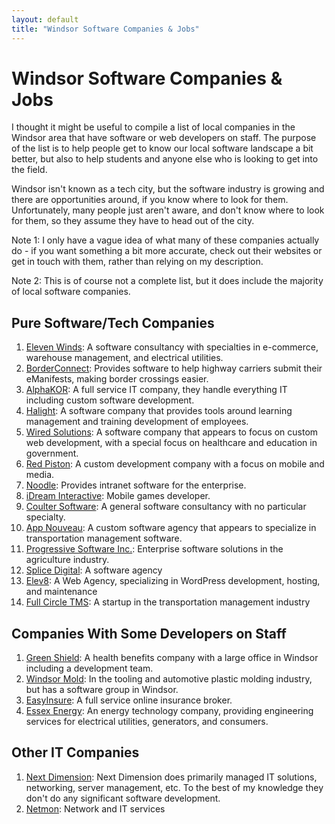 ```yaml
---
layout: default
title: "Windsor Software Companies & Jobs"
---
```

# Windsor Software Companies & Jobs
I thought it might be useful to compile a list of local companies in the Windsor area that have software or web developers on staff. 
The purpose of the list is to help people get to know our local software landscape a bit better, but also to help students and anyone else
who is looking to get into the field.

Windsor isn't known as a tech city, but the software industry is growing and there are opportunities around, if you know where to look for them.
Unfortunately, many people just aren't aware, and don't know where to look for them, so they assume they have to head out of the city.

Note 1: I only have a vague idea of what many of these companies actually do - if you want something a bit more accurate, check out their websites or get in touch with them, rather than relying on my description.

Note 2: This is of course not a complete list, but it does include the majority of local software companies.

## Pure Software/Tech Companies
1. [Eleven Winds](https://www.elevenwinds.com/): A software consultancy with specialties in e-commerce, warehouse management, and electrical utilities. 
2. [BorderConnect](https://emanifest.borderconnect.com/): Provides software to help highway carriers submit their eManifests, making border crossings easier.
3. [AlphaKOR](https://www.alphakor.com/): A full service IT company, they handle everything IT including custom software development.
4. [Halight](https://halight.com/): A software company that provides tools around learning management and training development of employees.
5. [Wired Solutions](https://www.wiredsolutions.ca/#!): A software company that appears to focus on custom web development, with a special focus on healthcare and education in government.
6. [Red Piston](https://redpiston.com/): A custom development company with a focus on mobile and media.
7. [Noodle](https://vialect.com/): Provides intranet software for the enterprise.
9. [iDream Interactive](https://www.idreaminteractive.com/): Mobile games developer.
10. [Coulter Software](https://www.coulters.ca/): A general software consultancy with no particular specialty.
11. [App Nouveau](https://www.appnouveau.com/): A custom software agency that appears to specialize in transportation management software.
11. [Progressive Software Inc.](http://prosoftxp.com/): Enterprise software solutions in the agriculture industry.
12. [Splice Digital](https://splicedigital.com/): A software agency
13. [Elev8](https://www.elev8webstudio.com/): A Web Agency, specializing in WordPress development, hosting, and maintenance
14. [Full Circle TMS](https://fullcircletms.com/): A startup in the transportation management industry

## Companies With Some Developers on Staff
1. [Green Shield](https://www.greenshield.ca/en-ca): A health benefits company with a large office in Windsor including a development team.
2. [Windsor Mold](http://www.windsormoldgroup.com/): In the tooling and automotive plastic molding industry, but has a software group in Windsor.
3. [EasyInsure](https://easyinsure.ca/main.aspx): A full service online insurance broker.
4. [Essex Energy](https://www.essexenergy.ca/): An energy technology company, providing engineering services for electrical utilities, generators, and consumers.

## Other IT Companies
1. [Next Dimension](http://www.nextdimensioninc.com/): Next Dimension does primarily managed IT solutions, networking, server management, etc. To the best of my knowledge they don't do any significant software development.
2. [Netmon](https://www.netmon.com/): Network and IT services


